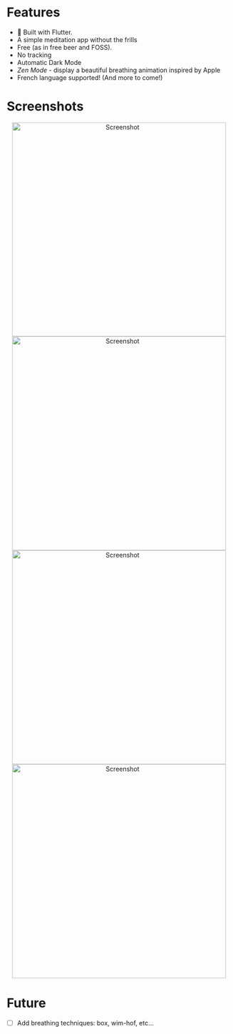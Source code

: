 # Features

- 💙 Built with Flutter.
- A simple meditation app without the frills
- Free (as in free beer and FOSS).
- No tracking
- Automatic Dark Mode
- _Zen Mode_ - display a beautiful breathing animation inspired by Apple
- French language supported! (And more to come!)



# Screenshots

<div align="center">
    <img alt="Screenshot" src="press/screenshots/ios/dark/main.png" height="480"> 
    <img alt="Screenshot" src="press/screenshots/ios/dark/countdown.png" height="480"> 
    <img alt="Screenshot" src="press/screenshots/ios/dark/zenmode.png" height="480"> 
    <img alt="Screenshot" src="press/screenshots/ios/dark/about.png" height="480"> 
</div>

# Future
- [ ] Add breathing techniques: box, wim-hof, etc...

